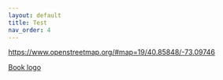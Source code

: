 ```yaml
---
layout: default
title: Test
nav_order: 4
---
```


https://www.openstreetmap.org/#map=19/40.85848/-73.09746




[Book logo](/MichaelAnthonysPizzaRestaurant.github.io/assets/map.osm)

